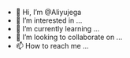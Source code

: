 - 👋 Hi, I’m @Aliyujega
- 👀 I’m interested in ...
- 🌱 I’m currently learning ...
- 💞️ I’m looking to collaborate on ...
- 📫 How to reach me ...

<!---
Aliyujega/Aliyujega is a ✨ special ✨ repository because its `README.md` (this file) appears on your GitHub profile.
You can click the Preview link to take a look at your changes.
--->
